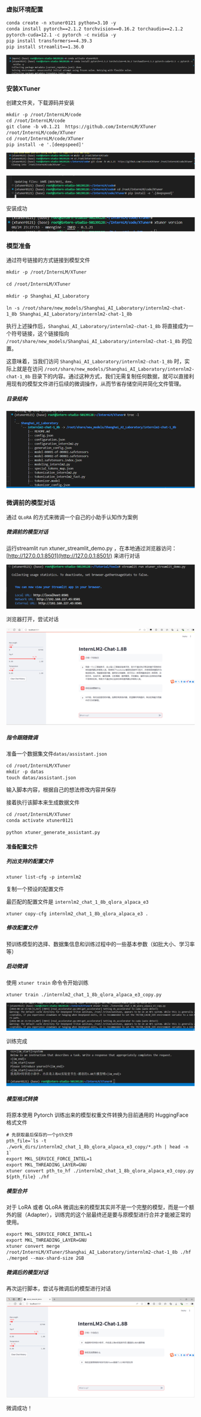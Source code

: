 ### 虚拟环境配置 

```
conda create -n xtuner0121 python=3.10 -y
conda install pytorch==2.1.2 torchvision==0.16.2 torchaudio==2.1.2 pytorch-cuda=12.1 -c pytorch -c nvidia -y
pip install transformers==4.39.3
pip install streamlit==1.36.0
```

![QQ_1724512352479](assets/QQ_1724512352479.png)

### 安装XTuner

创建文件夹，下载源码并安装

```
mkdir -p /root/InternLM/code
cd /root/InternLM/code
git clone -b v0.1.21  https://github.com/InternLM/XTuner /root/InternLM/code/XTuner
cd /root/InternLM/code/XTuner
pip install -e '.[deepspeed]'
```

![QQ_1724512419756](assets/QQ_1724512419756.png)

![QQ_1724512459519](assets/QQ_1724512459519.png)

安装成功

![QQ_1724513287339](assets/QQ_1724513287339.png)

### 模型准备

通过符号链接的方式链接到模型文件

```
mkdir -p /root/InternLM/XTuner

cd /root/InternLM/XTuner

mkdir -p Shanghai_AI_Laboratory

ln -s /root/share/new_models/Shanghai_AI_Laboratory/internlm2-chat-1_8b Shanghai_AI_Laboratory/internlm2-chat-1_8b
```

执行上述操作后，`Shanghai_AI_Laboratory/internlm2-chat-1_8b` 将直接成为一个符号链接，这个链接指向 `/root/share/new_models/Shanghai_AI_Laboratory/internlm2-chat-1_8b` 的位置。

这意味着，当我们访问 `Shanghai_AI_Laboratory/internlm2-chat-1_8b` 时，实际上就是在访问 `/root/share/new_models/Shanghai_AI_Laboratory/internlm2-chat-1_8b` 目录下的内容。通过这种方式，我们无需复制任何数据，就可以直接利用现有的模型文件进行后续的微调操作，从而节省存储空间并简化文件管理。

##### 目录结构

![QQ_1724513465364](assets/QQ_1724513465364.png)

### 微调前的模型对话

通过 `QLoRA` 的方式来微调一个自己的小助手认知作为案例

##### 微调前的模型对话

运行streamlit run xtuner_streamlit_demo.py ，在本地通过浏览器访问：[http://127.0.0.1:8501](http://127.0.0.1:8501/) 来进行对话

![QQ_1724513872442](assets/QQ_1724513872442.png)

浏览器打开，尝试对话

![QQ_1724513985085](assets/QQ_1724513985085.png)

##### 指令跟随微调

准备一个数据集文件`datas/assistant.json`

```
cd /root/InternLM/XTuner
mkdir -p datas
touch datas/assistant.json
```

输入脚本内容，根据自己的想法修改内容并保存

接着执行该脚本来生成数据文件

```
cd /root/InternLM/XTuner
conda activate xtuner0121

python xtuner_generate_assistant.py
```

#### 准备配置文件

##### 列出支持的配置文件

```
xtuner list-cfg -p internlm2
```

复制一个预设的配置文件

最匹配的配置文件是 `internlm2_chat_1_8b_qlora_alpaca_e3`

```
xtuner copy-cfg internlm2_chat_1_8b_qlora_alpaca_e3 .
```

##### 修改配置文件

预训练模型的选择、数据集信息和训练过程中的一些基本参数（如批大小、学习率等）

##### 启动微调

使用 `xtuner train` 命令令开始训练

```
xtuner train ./internlm2_chat_1_8b_qlora_alpaca_e3_copy.py
```

![QQ_1724515390268](assets/QQ_1724515390268.png)

训练完成

![QQ_1724516836060](assets/QQ_1724516836060.png)

##### 模型格式转换

将原本使用 Pytorch 训练出来的模型权重文件转换为目前通用的 HuggingFace 格式文件

```
# 先获取最后保存的一个pth文件
pth_file=`ls -t ./work_dirs/internlm2_chat_1_8b_qlora_alpaca_e3_copy/*.pth | head -n 1`
export MKL_SERVICE_FORCE_INTEL=1
export MKL_THREADING_LAYER=GNU
xtuner convert pth_to_hf ./internlm2_chat_1_8b_qlora_alpaca_e3_copy.py ${pth_file} ./hf
```

##### 模型合并

对于 LoRA 或者 QLoRA 微调出来的模型其实并不是一个完整的模型，而是一个额外的层（Adapter），训练完的这个层最终还是要与原模型进行合并才能被正常的使用。

```
export MKL_SERVICE_FORCE_INTEL=1
export MKL_THREADING_LAYER=GNU
xtuner convert merge /root/InternLM/XTuner/Shanghai_AI_Laboratory/internlm2-chat-1_8b ./hf ./merged --max-shard-size 2GB
```

##### 微调后的模型对话

再次运行脚本，尝试与微调后的模型进行对话

![QQ_1724517597603](assets/QQ_1724517597603.png)

微调成功！